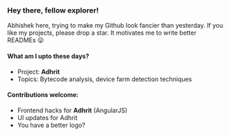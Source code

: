 ### Hey there, fellow explorer! 

Abhishek here, trying to make my Github look fancier than yesterday. 
If you like my projects, please drop a star. It motivates me to write better READMEs :stuck_out_tongue:

#### What am I upto these days?

- Project: __Adhrit__
- Topics: Bytecode analysis, device farm detection techniques

#### Contributions welcome:

* Frontend hacks for __Adhrit__ (AngularJS)
* UI updates for Adhrit
* You have a better logo? 
